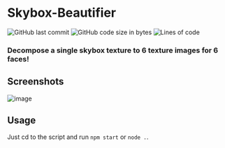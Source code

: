 # Skybox-Beautifier

![GitHub last commit](https://img.shields.io/github/last-commit/alexandreaero/Skybox-Beautifier)
![GitHub code size in bytes](https://img.shields.io/github/languages/code-size/alexandreaero/Skybox-Beautifier)
![Lines of code](https://img.shields.io/tokei/lines/github/alexandreaero/Skybox-Beautifier)

### Decompose a single skybox texture to 6 texture images for 6 faces!

## Screenshots
![image](https://user-images.githubusercontent.com/66020831/208423648-5562a49d-362d-4be4-a8b5-b11a86f7ce4d.png)

## Usage
Just cd to the script and run ``npm start`` or ``node .``.
